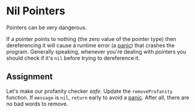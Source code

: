 # Nil Pointers

Pointers can be very dangerous.

If a pointer points to nothing (the zero value of the pointer type) then dereferencing it will cause a runtime error (a [panic](https://gobyexample.com/panic)) that crashes the program. Generally speaking, whenever you're dealing with pointers you should check if it's `nil` before trying to dereference it.

## Assignment

Let's make our profanity checker *safe*. Update the `removeProfanity` function. If `message` is `nil`, `return` early to avoid a [panic](https://gobyexample.com/panic). After all, there are no bad words to remove.
